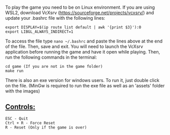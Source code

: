 To play the game you need to be on Linux environment.
If you are using WSL2, download VcXsrv (https://sourceforge.net/projects/vcxsrv/) and update your .bashrc file with the following lines:
```
export DISPLAY=$(ip route list default | awk '{print $3}'):0
export LIBGL_ALWAYS_INDIRECT=1
```
To access the file type ``nano ~/.bashrc`` and paste the lines above at the end of the file. Then, save and exit.
You will need to launch the VcXsrv application before running the game and have it open while playing.
Then, run the following commands in the terminal:

```
cd game (If you are not in the game folder)
make run
```

There is also an exe version for windows users. To run it, just double click on the file.
(MinGw is required to run the exe file as well as an 'assets' folder with the images)

## <ins> Controls: </ins>
``` 
ESC - Quit
Ctrl + R - Force Reset
R - Reset (Only if the game is over)
```